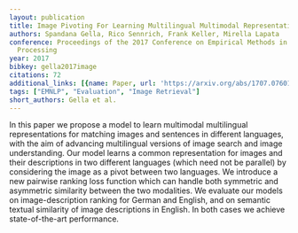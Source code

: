 ```yaml
---
layout: publication
title: Image Pivoting For Learning Multilingual Multimodal Representations
authors: Spandana Gella, Rico Sennrich, Frank Keller, Mirella Lapata
conference: Proceedings of the 2017 Conference on Empirical Methods in Natural Language
  Processing
year: 2017
bibkey: gella2017image
citations: 72
additional_links: [{name: Paper, url: 'https://arxiv.org/abs/1707.07601'}]
tags: ["EMNLP", "Evaluation", "Image Retrieval"]
short_authors: Gella et al.
---
```

In this paper we propose a model to learn multimodal multilingual
representations for matching images and sentences in different languages, with
the aim of advancing multilingual versions of image search and image
understanding. Our model learns a common representation for images and their
descriptions in two different languages (which need not be parallel) by
considering the image as a pivot between two languages. We introduce a new
pairwise ranking loss function which can handle both symmetric and asymmetric
similarity between the two modalities. We evaluate our models on
image-description ranking for German and English, and on semantic textual
similarity of image descriptions in English. In both cases we achieve
state-of-the-art performance.